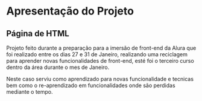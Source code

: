 # Apresentação do Projeto
## Página de HTML
Projeto feito durante a preparação para a imersão de front-end da Alura que foi realizado entre os dias 27 e 31 de Janeiro, realizando uma reciclagem para aprender novas funcionalidades de front-end, esté foi o terceiro curso dentro da área durante o mes de Janeiro.

Neste caso serviu como aprendizado para novas funcionalidade e tecnicas bem como o re-aprendizado em funcionalidades onde são perdidas mediante o tempo.
